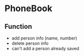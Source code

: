 # PhoneBook 

## Function
- add person info (name, number)
- delete person info 
- can't add a person already saved